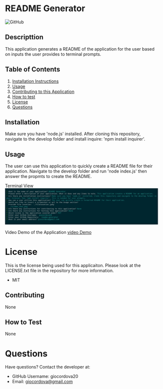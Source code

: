 
# README Generator
![GitHub](https://img.shields.io/github/license/giocordova20/readme-generator?color=green)

## Descripttion 
This application generates a README of the application for the user based on inputs the user provides to terminal prompts.

## Table of Contents
1. [Installation Instructions](#installation)
2. [Usage](#usage)
3. [Contributing to this Application](#contributing)
4. [How to test](#how-to-test)
5. [License](#license)
6. [Questions](#questions)

## Installation
Make sure you have 'node.js' installed. After cloning this repository, navigate to the develop folder and install inquire: 'npm install inquirer'.

## Usage
The user can use this application to quickly create a README file for their application. Navigate to the develop folder and run 'node index.js' then answer the propmts to create the README.

Terminal View
![screenshot1](./develop/screen_shot.png)

Video Demo of the Application
[video Demo](undefined)

# License
This is the license being used for this applicaiton. Please look at the LICENSE.txt file in the repository for more information.
* MIT

## Contributing
None

## How to Test
None

# Questions
Have questions? Contact the developer at: 
* GitHub Username: giocordova20
* Email: giocordova@gmail.com
